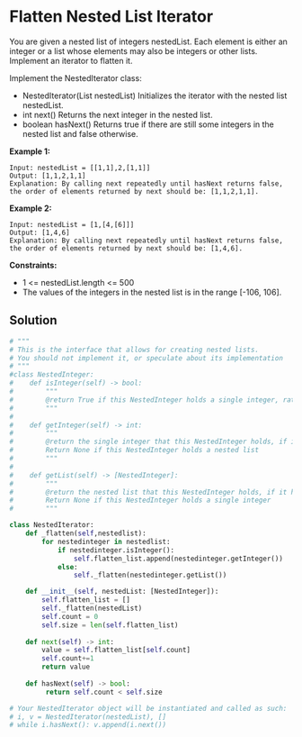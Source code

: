 <h1>Flatten Nested List Iterator</h1>

<p>
You are given a nested list of integers nestedList. Each element is either an integer or a list whose elements may also be integers or other lists. Implement an iterator to flatten it.

Implement the NestedIterator class:

- NestedIterator(List<NestedInteger> nestedList) Initializes the iterator with the nested list nestedList.
- int next() Returns the next integer in the nested list.
- boolean hasNext() Returns true if there are still some integers in the nested list and false otherwise.

</p>

<b>Example 1:</b>

    Input: nestedList = [[1,1],2,[1,1]]
    Output: [1,1,2,1,1]
    Explanation: By calling next repeatedly until hasNext returns false, the order of elements returned by next should be: [1,1,2,1,1].
    
<b>Example 2:</b>

    Input: nestedList = [1,[4,[6]]]
    Output: [1,4,6]
    Explanation: By calling next repeatedly until hasNext returns false, the order of elements returned by next should be: [1,4,6].

<b>Constraints:</b>

- 1 <= nestedList.length <= 500
- The values of the integers in the nested list is in the range [-106, 106].

<h2>Solution</h2>

```python
# """
# This is the interface that allows for creating nested lists.
# You should not implement it, or speculate about its implementation
# """
#class NestedInteger:
#    def isInteger(self) -> bool:
#        """
#        @return True if this NestedInteger holds a single integer, rather than a nested list.
#        """
#
#    def getInteger(self) -> int:
#        """
#        @return the single integer that this NestedInteger holds, if it holds a single integer
#        Return None if this NestedInteger holds a nested list
#        """
#
#    def getList(self) -> [NestedInteger]:
#        """
#        @return the nested list that this NestedInteger holds, if it holds a nested list
#        Return None if this NestedInteger holds a single integer
#        """

class NestedIterator:
    def _flatten(self,nestedlist):
        for nestedinteger in nestedlist:
            if nestedinteger.isInteger():
                self.flatten_list.append(nestedinteger.getInteger())
            else:
                self._flatten(nestedinteger.getList())

    def __init__(self, nestedList: [NestedInteger]):
        self.flatten_list = []
        self._flatten(nestedList)
        self.count = 0
        self.size = len(self.flatten_list)
    
    def next(self) -> int:
        value = self.flatten_list[self.count]
        self.count+=1
        return value
    
    def hasNext(self) -> bool:
         return self.count < self.size

# Your NestedIterator object will be instantiated and called as such:
# i, v = NestedIterator(nestedList), []
# while i.hasNext(): v.append(i.next())
```
